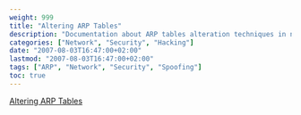 ```yaml
---
weight: 999
title: "Altering ARP Tables"
description: "Documentation about ARP tables alteration techniques in network environments"
categories: ["Network", "Security", "Hacking"]
date: "2007-08-03T16:47:00+02:00"
lastmod: "2007-08-03T16:47:00+02:00"
tags: ["ARP", "Network", "Security", "Spoofing"]
toc: true
---
```


[Altering ARP Tables](/pdf/altering_arp_tables_v_1.00.pdf)
